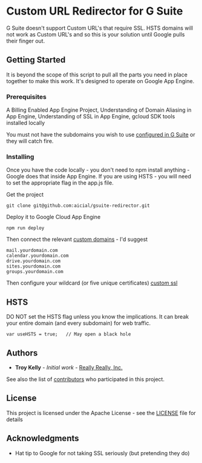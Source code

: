 # Custom URL Redirector for G Suite

G Suite doesn't support Custom URL's that require SSL. HSTS domains will not work as Custom URL's and so this is your solution until Google pulls their finger out.

## Getting Started

It is beyond the scope of this script to pull all the parts you need in place together to make this work. It's designed to operate on Google App Engine.

### Prerequisites

A Billing Enabled App Engine Project, Understanding of Domain Aliasing in App Engine, Understanding of SSL in App Engine, gcloud SDK tools installed locally

You must not have the subdomains you wish to use [configured in G Suite](https://admin.google.com/AdminHome?fral=1#CompanyProfile:flyout=customUrl) or they will catch fire.

### Installing

Once you have the code locally - you don't need to npm install anything - Google does that inside App Engine. If you are using HSTS - you will need to set the appropriate flag in the app.js file.

Get the project

```
git clone git@github.com:aicial/gsuite-redirector.git
```

Deploy it to Google Cloud App Engine

```
npm run deploy
```

Then connect the relevant [custom domains](https://console.cloud.google.com/appengine/settings/domains) - I'd suggest

```
mail.yourdomain.com
calendar.yourdomain.com
drive.yourdomain.com
sites.yourdomain.com
groups.yourdomain.com
```

Then configure your wildcard (or five unique certificates) [custom ssl](https://console.cloud.google.com/appengine/settings/certificates)

## HSTS

DO NOT set the HSTS flag unless you know the implications. It can break your entire domain (and every subdomain) for web traffic.

```
var useHSTS = true;   // May open a black hole
```

## Authors

* **Troy Kelly** - *Initial work* - [Really Really, Inc.](https://reallyreally.io)

See also the list of [contributors](https://github.com/aicial/gsuite-redirector/contributors) who participated in this project.

## License

This project is licensed under the Apache License - see the [LICENSE](LICENSE) file for details

## Acknowledgments

* Hat tip to Google for not taking SSL seriously (but pretending they do)
